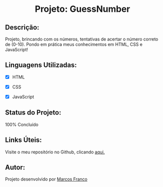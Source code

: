 <h1 align="center">Projeto: GuessNumber</h1>


## Descrição:
Projeto, brincando com os números, tentativas de acertar o número correto de (0-10). 
Pondo em prática meus conhecimentos em HTML, CSS e JavaScript!


## Linguagens Utilizadas:
- [x] HTML
- [x] CSS
- [x] JavaScript


## Status do Projeto:
100% Concluído


## Links Úteis:
Visite o meu repositório no Github, clicando [aqui.](https://github.com/MARCOSFRANCO2022?tab=repositories)


## Autor:
Projeto desenvolvido por [Marcos Franco](https://www.linkedin.com/in/marcosfranco-5b1a8a111/)
